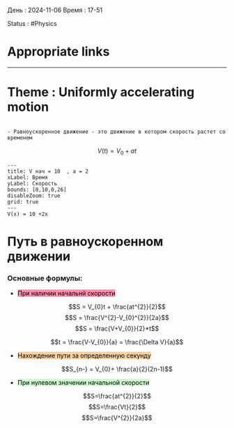 День : 2024-11-06 
Время : 17-51

Status : #Physics  


# Appropriate links


---

# Theme : Uniformly accelerating motion

```ad-note

- Равноускоренное движение - это движение в котором скорость растет со временем
```


$$V(t)=V_{0}+at$$



```functionplot
---
title: V нач = 10  , a = 2
xLabel: Время
yLabel: Скорость
bounds: [0,10,0,26]
disableZoom: true
grid: true
---
V(x) = 10 +2x
```

 # Путь в равноускоренном движении

 ### Основные формулы:
 - <mark style="background: #FF5582A6;">При наличии начальнй скорости </mark>

 $$S = V_{0}t + \frac{at^{2}}{2}$$
$$S = \frac{V^{2}-V_{0}^{2}}{2a}$$
$$S = \frac{V+V_{0}}{2}*t$$

$$t = \frac{V-V_{0}}{a} = \frac{\Delta V}{a}$$
- <mark style="background: #FFB86CA6;">Нахождение пути за определенную секунду</mark>

$$S_{n-} = V_{0}+ \frac{a}{2}(2n-1)$$

- <mark style="background: #BBFABBA6;">При нулевом значении начальной скорости </mark>

$$S=\frac{at^{2}}{2}$$
$$S=\frac{Vt}{2}$$
$$S=\frac{V^{2}}{2a}$$